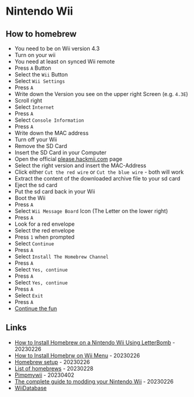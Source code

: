 # Nintendo Wii

## How to homebrew

* You need to be on Wii version 4.3
* Turn on your wii
* You need at least on synced Wii remote
* Press `A` Button
* Select the `Wii` Button
* Select `Wii Settings`
* Press `A`
* Write down the Version you see on the upper right Screen (e.g. `4.3E`)
* Scroll right
* Select `Internet`
* Press `A`
* Select `Console Information`
* Press `A`
* Write down the MAC address
* Turn off your Wii
* Remove the SD Card
* Insert the SD Card in your Computer
* Open the official [please.hackmii.com](https://please.hackmii.com/) page
* Select the right version and insert the MAC-Address
* Click either `Cut the red wire` or `Cut the blue wire` - both will work
* Extract the content of the downloaded archive file to your sd card
* Eject the sd card
* Put the sd card back in your Wii
* Boot the Wii
* Press `A`
* Select `Wii Message Board` Icon (The Letter on the lower right)
* Press `A`
* Look for a red envelope
* Select the red envelope
* Press `1` when prompted
* Select `Continue`
* Press `A`
* Select `Install The Homebrew Channel`
* Press `A`
* Select `Yes, continue`
* Press `A`
* Select `Yes, continue`
* Press `A`
* Select `Exit`
* Press `A`
* [Continue the fun](https://wii.guide/)

## Links

* [How to Install Homebrew on a Nintendo Wii Using LetterBomb](https://www.makeuseof.com/tag/set-wii-homebrew-letterbomb/) - 20230226
* [How to Install Homebrw on Wii Menu](https://www.wikihow.com/Install-Homebrew-on-Wii-Menu-4.3) - 20230226
* [Homebrew setup](https://wiibrew.org/wiki/Homebrew_setup) - 20230226
* [List of homebrews](https://wiibrew.org/wiki/List_of_homebrew_applications) - 20230228
* [Pimpmywii](https://wiihomebrew.org/pimp-my-wii/) - 20230402
* [The complete guide to modding your Nintendo Wii](https://wii.guide/) - 20230226
* [WiiDatabase](https://wiidatabase.de/)


